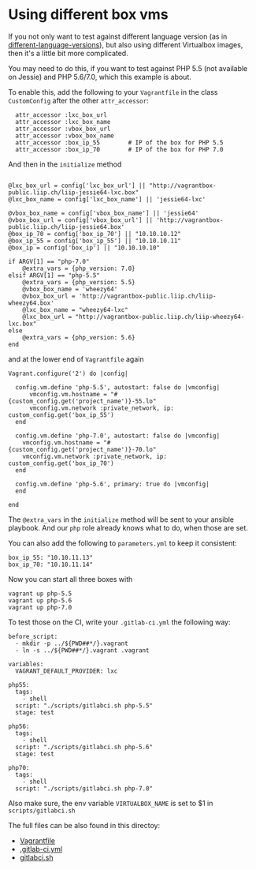 # Using different box vms

If you not only want to test against different language version (as in [different-language-versions](../different-language-versions)), but also using different Virtualbox images, then it's a little bit more complicated.

You may need to do this, if you want to test against PHP 5.5 (not available on Jessie) and PHP 5.6/7.0, which this example is about.



To enable this, add the following to your `Vagrantfile` in the class `CustomConfig` after the other `attr_accessor`:

```
  attr_accessor :lxc_box_url
  attr_accessor :lxc_box_name
  attr_accessor :vbox_box_url
  attr_accessor :vbox_box_name
  attr_accessor :box_ip_55        # IP of the box for PHP 5.5
  attr_accessor :box_ip_70        # IP of the box for PHP 7.0

```

And then in the `initialize` method 


```

@lxc_box_url = config['lxc_box_url'] || "http://vagrantbox-public.liip.ch/liip-jessie64-lxc.box"
@lxc_box_name = config['lxc_box_name'] || 'jessie64-lxc'

@vbox_box_name = config['vbox_box_name'] || 'jessie64'
@vbox_box_url = config['vbox_box_url'] || 'http://vagrantbox-public.liip.ch/liip-jessie64.box'
@box_ip_70 = config['box_ip_70'] || "10.10.10.12"
@box_ip_55 = config['box_ip_55'] || "10.10.10.11"
@box_ip = config['box_ip'] || "10.10.10.10"

if ARGV[1] == "php-7.0"
    @extra_vars = {php_version: 7.0}
elsif ARGV[1] == "php-5.5"
    @extra_vars = {php_version: 5.5}
    @vbox_box_name = 'wheezy64'
    @vbox_box_url = 'http://vagrantbox-public.liip.ch/liip-wheezy64.box'
    @lxc_box_name = "wheezy64-lxc"
    @lxc_box_url = "http://vagrantbox-public.liip.ch/liip-wheezy64-lxc.box"
else
    @extra_vars = {php_version: 5.6}
end
```

and at the lower end of `Vagrantfile` again

```
Vagrant.configure('2') do |config|

  config.vm.define 'php-5.5', autostart: false do |vmconfig|
      vmconfig.vm.hostname = "#{custom_config.get('project_name')}-55.lo"
      vmconfig.vm.network :private_network, ip: custom_config.get('box_ip_55')
  end  

  config.vm.define 'php-7.0', autostart: false do |vmconfig|
    vmconfig.vm.hostname = "#{custom_config.get('project_name')}-70.lo"
    vmconfig.vm.network :private_network, ip: custom_config.get('box_ip_70')
  end

  config.vm.define 'php-5.6', primary: true do |vmconfig|
  end

end
```

The `@extra_vars` in the `initialize` method will be sent to your ansible playbook. And our `php` role already knows what to do, when those are set.

You can also add the following to `parameters.yml` to keep it consistent:

```
box_ip_55: "10.10.11.13"
box_ip_70: "10.10.11.14"
```

Now you can start all three boxes with

```
vagrant up php-5.5
vagrant up php-5.6
vagrant up php-7.0
```

To test those on the CI, write your `.gitlab-ci.yml` the following way:

```
before_script:
  - mkdir -p ../${PWD##*/}.vagrant
  - ln -s ../${PWD##*/}.vagrant .vagrant

variables:
  VAGRANT_DEFAULT_PROVIDER: lxc

php55:
  tags:
    - shell
  script: "./scripts/gitlabci.sh php-5.5"
  stage: test

php56:
  tags:
    - shell
  script: "./scripts/gitlabci.sh php-5.6"
  stage: test

php70:
  tags:
    - shell
  script: "./scripts/gitlabci.sh php-7.0"
```

Also make sure, the env variable `VIRTUALBOX_NAME` is set to $1 in `scripts/gitlabci.sh`

The full files can be also found in this directoy: 

* [Vagrantfile](Vagrantfile)
* [.gitlab-ci.yml](gitlab-ci.yml)
* [gitlabci.sh](gitlabci.sh)

    
